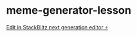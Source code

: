 # meme-generator-lesson

[Edit in StackBlitz next generation editor ⚡️](https://stackblitz.com/~/github.com/jakejg/meme-generator-lesson)